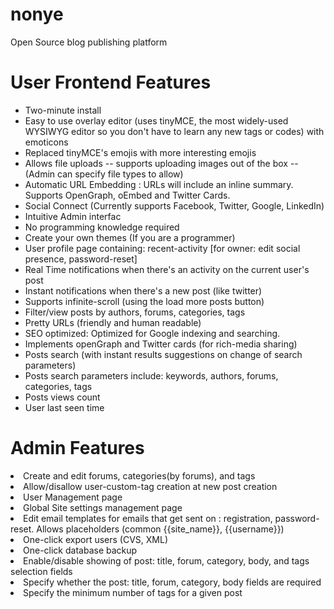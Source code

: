 # nonye
Open Source blog publishing platform

User Frontend Features
======================
<ul>
<li>Two-minute install</li>
<li>Easy to use overlay editor (uses tinyMCE, the most widely-used WYSIWYG editor so you don't have to learn any new tags or codes) with emoticons</li>
<li>Replaced tinyMCE's emojis with more interesting emojis</li>
<li>Allows file uploads -- supports uploading images out of the box -- (Admin can specify file types to allow)</li>
<li>Automatic URL Embedding : URLs will include an inline summary. Supports OpenGraph, oEmbed and Twitter Cards.</li>
<li>Social Connect (Currently supports Facebook, Twitter, Google, LinkedIn)</li>
<li>Intuitive Admin interfac</li>
<li>No programming knowledge required</li>
<li>Create your own themes (If you are a programmer)</li>
<li>User profile page containing: recent-activity [for owner: edit social presence, password-reset]</li>
<li>Real Time notifications when there's an activity on the current user's post</li>
<li>Instant notifications when there's a new post (like twitter)</li>
<li>Supports infinite-scroll (using the load more posts button)</li>
<li>Filter/view posts by authors, forums, categories, tags</li>
<li>Pretty URLs (friendly and human readable)</li>
<li>SEO optimized: Optimized for Google indexing and searching.</li>
<li>Implements openGraph and Twitter cards (for rich-media sharing)</li>
<li>Posts search (with instant results suggestions on change of search parameters)</li>
<li>Posts search parameters include: keywords, authors, forums, categories, tags</li>
<li>Posts views count</li>
<li>User last seen time</li>
</ul>



Admin Features
==============
<li>Create and edit forums, categories(by forums), and tags</li>
<li>Allow/disallow user-custom-tag creation at new post creation</li>
<li>User Management page</li>
<li>Global Site settings management page</li>
<li>Edit email templates for emails that get sent on : registration, password-reset. Allows placeholders (common {{site_name}}, {{username}})</li>
<li>One-click export users (CVS, XML)</li>
<li>One-click database backup</li>
<li>Enable/disable showing of post: title, forum, category, body, and tags selection fields</li>
<li>Specify whether the post: title, forum, category, body fields are required</li>
<li>Specify the minimum number of tags for a given post</li>
